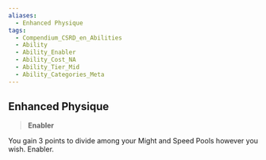 ```yaml
---
aliases:
  - Enhanced Physique
tags:
  - Compendium_CSRD_en_Abilities
  - Ability
  - Ability_Enabler
  - Ability_Cost_NA
  - Ability_Tier_Mid
  - Ability_Categories_Meta
---
```

  
    
## Enhanced Physique    
>**Enabler**  
    
You gain 3 points to divide among your Might and Speed Pools however you wish. Enabler.